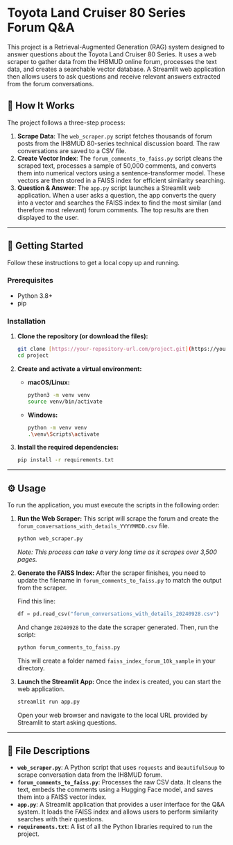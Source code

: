 # Toyota Land Cruiser 80 Series Forum Q&A

This project is a Retrieval-Augmented Generation (RAG) system designed to answer questions about the Toyota Land Cruiser 80 Series. It uses a web scraper to gather data from the IH8MUD online forum, processes the text data, and creates a searchable vector database. A Streamlit web application then allows users to ask questions and receive relevant answers extracted from the forum conversations.

## 🚙 How It Works

The project follows a three-step process:

1.  **Scrape Data**: The `web_scraper.py` script fetches thousands of forum posts from the IH8MUD 80-series technical discussion board. The raw conversations are saved to a CSV file.
2.  **Create Vector Index**: The `forum_comments_to_faiss.py` script cleans the scraped text, processes a sample of 50,000 comments, and converts them into numerical vectors using a sentence-transformer model. These vectors are then stored in a FAISS index for efficient similarity searching.
3.  **Question & Answer**: The `app.py` script launches a Streamlit web application. When a user asks a question, the app converts the query into a vector and searches the FAISS index to find the most similar (and therefore most relevant) forum comments. The top results are then displayed to the user.

---

## 🚀 Getting Started

Follow these instructions to get a local copy up and running.

### Prerequisites

* Python 3.8+
* pip

### Installation

1.  **Clone the repository (or download the files):**
    ```sh
    git clone [https://your-repository-url.com/project.git](https://your-repository-url.com/project.git)
    cd project
    ```

2.  **Create and activate a virtual environment:**
    * **macOS/Linux:**
        ```sh
        python3 -m venv venv
        source venv/bin/activate
        ```
    * **Windows:**
        ```sh
        python -m venv venv
        .\venv\Scripts\activate
        ```

3.  **Install the required dependencies:**
    ```sh
    pip install -r requirements.txt
    ```

---

## ⚙️ Usage

To run the application, you must execute the scripts in the following order:

1.  **Run the Web Scraper:**
    This script will scrape the forum and create the `forum_conversations_with_details_YYYYMMDD.csv` file.
    ```sh
    python web_scraper.py
    ```
    *Note: This process can take a very long time as it scrapes over 3,500 pages.*

2.  **Generate the FAISS Index:**
    After the scraper finishes, you need to update the filename in `forum_comments_to_faiss.py` to match the output from the scraper.
    
    Find this line:
    ```python
    df = pd.read_csv("forum_conversations_with_details_20240928.csv")
    ```
    And change `20240928` to the date the scraper generated. Then, run the script:
    ```sh
    python forum_comments_to_faiss.py
    ```
    This will create a folder named `faiss_index_forum_10k_sample` in your directory.

3.  **Launch the Streamlit App:**
    Once the index is created, you can start the web application.
    ```sh
    streamlit run app.py
    ```
    Open your web browser and navigate to the local URL provided by Streamlit to start asking questions.

---

## 📄 File Descriptions

* **`web_scraper.py`**: A Python script that uses `requests` and `BeautifulSoup` to scrape conversation data from the IH8MUD forum.
* **`forum_comments_to_faiss.py`**: Processes the raw CSV data. It cleans the text, embeds the comments using a Hugging Face model, and saves them into a FAISS vector index.
* **`app.py`**: A Streamlit application that provides a user interface for the Q&A system. It loads the FAISS index and allows users to perform similarity searches with their questions.
* **`requirements.txt`**: A list of all the Python libraries required to run the project.
